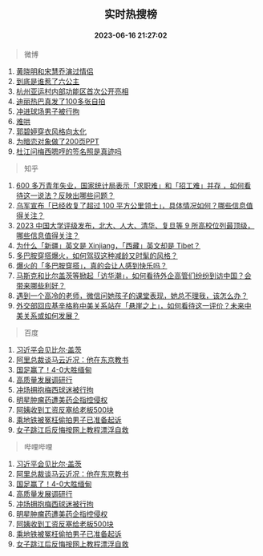 <div align="center"><h2>实时热搜榜</h2><h4>2023-06-16 21:27:02</h4></div>

> 微博  

1. [黄晓明和宋慧乔演过情侣](https://s.weibo.com/weibo?q=%23%E9%BB%84%E6%99%93%E6%98%8E%E5%92%8C%E5%AE%8B%E6%85%A7%E4%B9%94%E6%BC%94%E8%BF%87%E6%83%85%E4%BE%A3%23&t=31&band_rank=1&Refer=top)<br />
2. [到底是谁惹了六公主](https://s.weibo.com/weibo?q=%23%E5%88%B0%E5%BA%95%E6%98%AF%E8%B0%81%E6%83%B9%E4%BA%86%E5%85%AD%E5%85%AC%E4%B8%BB%23&t=31&band_rank=2&Refer=top)<br />
3. [杭州亚运村内部功能区首次公开亮相](https://s.weibo.com/weibo?q=%23%E6%9D%AD%E5%B7%9E%E4%BA%9A%E8%BF%90%E6%9D%91%E5%86%85%E9%83%A8%E5%8A%9F%E8%83%BD%E5%8C%BA%E9%A6%96%E6%AC%A1%E5%85%AC%E5%BC%80%E4%BA%AE%E7%9B%B8%23&t=31&band_rank=3&Refer=top)<br />
4. [迪丽热巴真发了100多张自拍](https://s.weibo.com/weibo?q=%23%E8%BF%AA%E4%B8%BD%E7%83%AD%E5%B7%B4%E7%9C%9F%E5%8F%91%E4%BA%86100%E5%A4%9A%E5%BC%A0%E8%87%AA%E6%8B%8D%23&t=31&band_rank=4&Refer=top)<br />
5. [冲进球场男子被行拘](https://s.weibo.com/weibo?q=%23%E5%86%B2%E8%BF%9B%E7%90%83%E5%9C%BA%E7%94%B7%E5%AD%90%E8%A2%AB%E8%A1%8C%E6%8B%98%23&t=31&band_rank=5&Refer=top)<br />
6. [难哄](https://s.weibo.com/weibo?q=%E9%9A%BE%E5%93%84&t=31&band_rank=6&Refer=top)<br />
7. [郭碧婷穿衣风格向太化](https://s.weibo.com/weibo?q=%23%E9%83%AD%E7%A2%A7%E5%A9%B7%E7%A9%BF%E8%A1%A3%E9%A3%8E%E6%A0%BC%E5%90%91%E5%A4%AA%E5%8C%96%23&t=31&band_rank=7&Refer=top)<br />
8. [为暗恋对象做了200页PPT](https://s.weibo.com/weibo?q=%23%E4%B8%BA%E6%9A%97%E6%81%8B%E5%AF%B9%E8%B1%A1%E5%81%9A%E4%BA%86200%E9%A1%B5PPT%23&t=31&band_rank=8&Refer=top)<br />
9. [杜江问梅西嗯哼的签名照是真迹吗](https://s.weibo.com/weibo?q=%23%E6%9D%9C%E6%B1%9F%E9%97%AE%E6%A2%85%E8%A5%BF%E5%97%AF%E5%93%BC%E7%9A%84%E7%AD%BE%E5%90%8D%E7%85%A7%E6%98%AF%E7%9C%9F%E8%BF%B9%E5%90%97%23&t=31&band_rank=9&Refer=top)<br />

> 知乎  

1. [600 多万青年失业，国家统计局表示「求职难」和「招工难」并存 ，如何看待这一说法？反映出哪些问题？](https://www.zhihu.com/question/606760423)<br />
2. [乌军宣布「已经收复了超过 100 平方公里领土」，具体情况如何？哪些信息值得关注？](https://www.zhihu.com/question/606939911)<br />
3. [2023 中国大学评级发布，北大、人大、清华、复旦等 9 所高校位列最顶级，哪些信息值得关注？](https://www.zhihu.com/question/606944114)<br />
4. [为什么「新疆」英文是 Xinjiang，「西藏」英文却是 Tibet？](https://www.zhihu.com/question/606293073)<br />
5. [多巴胺穿搭爆火，如何驾驭这种减龄又时髦的风格？      ](https://www.zhihu.com/theater/95719)<br />
6. [爆火的「多巴胺穿搭」，真的会让人感到快乐吗？](https://www.zhihu.com/question/606946488)<br />
7. [马斯克和比尔盖茨等掀起「访华潮」，如何看待外企高管们纷纷到访中国？会带来哪些利好？](https://www.zhihu.com/question/606763754)<br />
8. [遇到一个高冷的老师，微信问她孩子的课堂表现，她总不理我，该怎么办？](https://www.zhihu.com/question/595884970)<br />
9. [外交部回应基辛格称中美关系站在「悬崖之上」，如何看待这一评价？未来中美关系或如何发展？](https://www.zhihu.com/question/606962595)<br />

> 百度  

1. [习近平会见比尔·盖茨](https://www.baidu.com/s?wd=%E4%B9%A0%E8%BF%91%E5%B9%B3%E4%BC%9A%E8%A7%81%E6%AF%94%E5%B0%94%C2%B7%E7%9B%96%E8%8C%A8&sa=fyb_news&rsv_dl=fyb_news)<br />
2. [阿里总裁谈马云近况：他在东京教书](https://www.baidu.com/s?wd=%E9%98%BF%E9%87%8C%E6%80%BB%E8%A3%81%E8%B0%88%E9%A9%AC%E4%BA%91%E8%BF%91%E5%86%B5%EF%BC%9A%E4%BB%96%E5%9C%A8%E4%B8%9C%E4%BA%AC%E6%95%99%E4%B9%A6&sa=fyb_news&rsv_dl=fyb_news)<br />
3. [国足赢了！4-0大胜缅甸](https://www.baidu.com/s?wd=%E5%9B%BD%E8%B6%B3%E8%B5%A2%E4%BA%86%EF%BC%814-0%E5%A4%A7%E8%83%9C%E7%BC%85%E7%94%B8&sa=fyb_news&rsv_dl=fyb_news)<br />
4. [高质量发展调研行](https://www.baidu.com/s?wd=%E9%AB%98%E8%B4%A8%E9%87%8F%E5%8F%91%E5%B1%95%E8%B0%83%E7%A0%94%E8%A1%8C&sa=fyb_news&rsv_dl=fyb_news)<br />
5. [冲场拥抱梅西球迷被行拘](https://www.baidu.com/s?wd=%E5%86%B2%E5%9C%BA%E6%8B%A5%E6%8A%B1%E6%A2%85%E8%A5%BF%E7%90%83%E8%BF%B7%E8%A2%AB%E8%A1%8C%E6%8B%98&sa=fyb_news&rsv_dl=fyb_news)<br />
6. [明星肿瘤药遭美药企指控侵权](https://www.baidu.com/s?wd=%E6%98%8E%E6%98%9F%E8%82%BF%E7%98%A4%E8%8D%AF%E9%81%AD%E7%BE%8E%E8%8D%AF%E4%BC%81%E6%8C%87%E6%8E%A7%E4%BE%B5%E6%9D%83&sa=fyb_news&rsv_dl=fyb_news)<br />
7. [阿姨收到工资反塞给老板500块](https://www.baidu.com/s?wd=%E9%98%BF%E5%A7%A8%E6%94%B6%E5%88%B0%E5%B7%A5%E8%B5%84%E5%8F%8D%E5%A1%9E%E7%BB%99%E8%80%81%E6%9D%BF500%E5%9D%97&sa=fyb_news&rsv_dl=fyb_news)<br />
8. [乘地铁被冤枉偷拍男子已准备起诉](https://www.baidu.com/s?wd=%E4%B9%98%E5%9C%B0%E9%93%81%E8%A2%AB%E5%86%A4%E6%9E%89%E5%81%B7%E6%8B%8D%E7%94%B7%E5%AD%90%E5%B7%B2%E5%87%86%E5%A4%87%E8%B5%B7%E8%AF%89&sa=fyb_news&rsv_dl=fyb_news)<br />
9. [女子跳江后反悔按网上教程漂浮自救](https://www.baidu.com/s?wd=%E5%A5%B3%E5%AD%90%E8%B7%B3%E6%B1%9F%E5%90%8E%E5%8F%8D%E6%82%94%E6%8C%89%E7%BD%91%E4%B8%8A%E6%95%99%E7%A8%8B%E6%BC%82%E6%B5%AE%E8%87%AA%E6%95%91&sa=fyb_news&rsv_dl=fyb_news)<br />

> 哔哩哔哩  

1. [习近平会见比尔·盖茨](https://www.baidu.com/s?wd=%E4%B9%A0%E8%BF%91%E5%B9%B3%E4%BC%9A%E8%A7%81%E6%AF%94%E5%B0%94%C2%B7%E7%9B%96%E8%8C%A8&sa=fyb_news&rsv_dl=fyb_news)<br />
2. [阿里总裁谈马云近况：他在东京教书](https://www.baidu.com/s?wd=%E9%98%BF%E9%87%8C%E6%80%BB%E8%A3%81%E8%B0%88%E9%A9%AC%E4%BA%91%E8%BF%91%E5%86%B5%EF%BC%9A%E4%BB%96%E5%9C%A8%E4%B8%9C%E4%BA%AC%E6%95%99%E4%B9%A6&sa=fyb_news&rsv_dl=fyb_news)<br />
3. [国足赢了！4-0大胜缅甸](https://www.baidu.com/s?wd=%E5%9B%BD%E8%B6%B3%E8%B5%A2%E4%BA%86%EF%BC%814-0%E5%A4%A7%E8%83%9C%E7%BC%85%E7%94%B8&sa=fyb_news&rsv_dl=fyb_news)<br />
4. [高质量发展调研行](https://www.baidu.com/s?wd=%E9%AB%98%E8%B4%A8%E9%87%8F%E5%8F%91%E5%B1%95%E8%B0%83%E7%A0%94%E8%A1%8C&sa=fyb_news&rsv_dl=fyb_news)<br />
5. [冲场拥抱梅西球迷被行拘](https://www.baidu.com/s?wd=%E5%86%B2%E5%9C%BA%E6%8B%A5%E6%8A%B1%E6%A2%85%E8%A5%BF%E7%90%83%E8%BF%B7%E8%A2%AB%E8%A1%8C%E6%8B%98&sa=fyb_news&rsv_dl=fyb_news)<br />
6. [明星肿瘤药遭美药企指控侵权](https://www.baidu.com/s?wd=%E6%98%8E%E6%98%9F%E8%82%BF%E7%98%A4%E8%8D%AF%E9%81%AD%E7%BE%8E%E8%8D%AF%E4%BC%81%E6%8C%87%E6%8E%A7%E4%BE%B5%E6%9D%83&sa=fyb_news&rsv_dl=fyb_news)<br />
7. [阿姨收到工资反塞给老板500块](https://www.baidu.com/s?wd=%E9%98%BF%E5%A7%A8%E6%94%B6%E5%88%B0%E5%B7%A5%E8%B5%84%E5%8F%8D%E5%A1%9E%E7%BB%99%E8%80%81%E6%9D%BF500%E5%9D%97&sa=fyb_news&rsv_dl=fyb_news)<br />
8. [乘地铁被冤枉偷拍男子已准备起诉](https://www.baidu.com/s?wd=%E4%B9%98%E5%9C%B0%E9%93%81%E8%A2%AB%E5%86%A4%E6%9E%89%E5%81%B7%E6%8B%8D%E7%94%B7%E5%AD%90%E5%B7%B2%E5%87%86%E5%A4%87%E8%B5%B7%E8%AF%89&sa=fyb_news&rsv_dl=fyb_news)<br />
9. [女子跳江后反悔按网上教程漂浮自救](https://www.baidu.com/s?wd=%E5%A5%B3%E5%AD%90%E8%B7%B3%E6%B1%9F%E5%90%8E%E5%8F%8D%E6%82%94%E6%8C%89%E7%BD%91%E4%B8%8A%E6%95%99%E7%A8%8B%E6%BC%82%E6%B5%AE%E8%87%AA%E6%95%91&sa=fyb_news&rsv_dl=fyb_news)<br />
